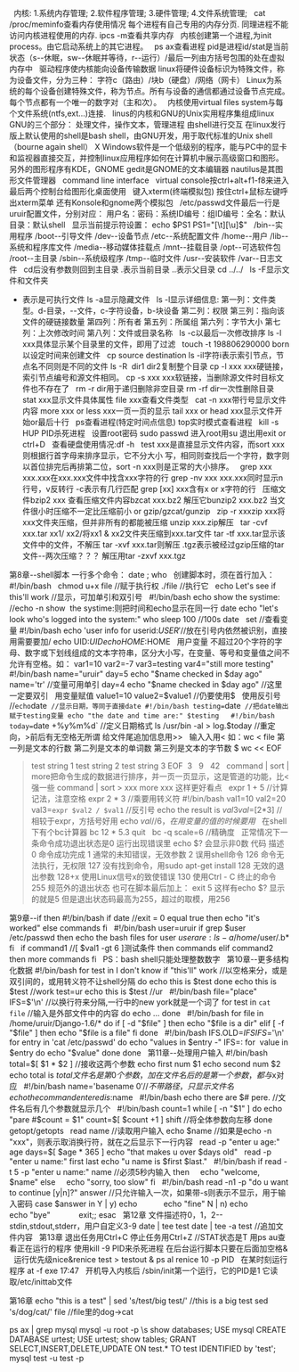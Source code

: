 
 
内核:
1.系统内存管理;
2.软件程序管理;
3.硬件管理;
4.文件系统管理;
 
cat /proc/meminfo查看内存使用情况
每个进程有自己专用的内存分页.
同理进程不能访问内核进程使用的内存.
ipcs -m查看共享内存
 
内核创建第一个进程,为init process。由它启动系统上的其它进程。
 
ps ax查看进程
pid是进程id/stat是当前状态（s--休眠，sw--休眠并等待，r--运行）/最后一列由方括号包围的处在虚拟内存中
 
驱动程序使内核能向设备传输数据
linux将硬件设备标识为特殊文件，称为设备文件，分为三种：
字符c（路由）/块b（硬盘）/网络（网卡）
Linux为系统的每个设备创建特殊文件，称为节点。所有与设备的通信都通过设备节点完成。每个节点都有一个唯一的数字对（主和次）。
 
内核使用virtual files system与每个文件系统(ntfs,ext…)连接.
 
linus的内核和GNU的Unix实用程序集组成linux
GNU的三个部分：
处理文件，操作文本，管理进程
由shell进行交互
在linux发行版上默认使用的shell是bash shell，由GNU开发，用于取代标准的Unix shell（bourne again shell）
X Windows软件是一个低级别的程序，能与PC中的显卡和监视器直接交互，并控制linux应用程序如何在计算机中展示高级窗口和图形。
另外的图形程序有KDE，GNOME
gedit是GNOME的文本编辑器
nautilus是其图形文件管理器
 
command line interface
 
virtual console按ctrl+alt+f1-f8来进入
最后两个控制台给图形化桌面使用
 
键入xterm(终端模拟包)
按住ctrl+鼠标左键呼出xterm菜单
还有Konsole和gnome两个模拟包
 
/etc/passwd文件最后一行是uruir配置文件，分别对应：
用户名：密码：系统ID编号：组ID编号：全名：默认目录：默认shell
 
显示当前提示符设置：
echo $PS1
PS1="[\t][\u]\$"
 
/bin--实用程序
/boot--引导文件
/dev--设备节点
/etc--系统配置文件
/home--用户
/lib--系统和程序库文件
/media--移动媒体挂载点
/mnt--挂载目录
/opt--可选软件包
/root--主目录
/sbin--系统级程序
/tmp--临时文件
/usr--安装软件
/var--日志文件
 
cd后没有参数则回到主目录
.表示当前目录
..表示父目录
cd ../../
 
ls -F显示文件和文件夹
* 表示是可执行文件
ls -a显示隐藏文件
 
ls -l显示详细信息:
第一列：文件类型。d-目录，--文件，c-字符设备，b-块设备
第二列：权限
第三列：指向该文件的硬链接数量
第四列：所有者
第五列：所属组
第六列：字节大小
第七列：上次修改时间
第八列：文件或目录名称
 
ls -c以最后一次修改排序
ls -l xxx具体显示某个目录里的文件，即用了过滤
 
touch -t 198806290000 born以设定时间来创建文件
 
cp source destination
ls -il字符i表示索引节点，节点名不同则是不同的文件
ls -R  dir1 dir2复制整个目录
cp -l xxx xxx硬链接，索引节点编号和源文件相同。
cp -s xxx xxx软链接，当删除源文件时目标文件也不存在了
 
rm -r dir用于递归删除非空目录
rm -rf dir一次性删除目录
 
stat xxx显示文件具体属性
file xxx查看文件类型
 
cat -n xxx带行号显示文件内容
more xxx or less xxx一页一页的显示
tail xxx or head xxx显示文件开始or最后十行
 
ps查看进程(特定时间点信息)
top实时模式查看进程
 
kill -s HUP PID杀死进程
 
设置root密码
sudo passwd
进入root用su
退出用exit or ctrl+D
 
查看硬盘使用情况:df -h
 
test xxx是直接显示文件内容，而sort xxx则根据行首字母来排序显示，它不分大小 写，相同则查找后一个字符，数字则以首位排完后再排第二位，sort -n xxx则是正常的大小排序。
 
grep xxx xxx.xxx在xxx.xxx文件中找含xxx字符的行
grep -nv xxx xxx.xxx同时显示n行号，v反转行
-c表示有几行匹配
grep [xx] xxx含有x or x字符的行
 
压缩文件bzip2 xxx
查看压缩文件内容bzcat xxx.bz2
解压它bunzip2 xxx.bz2
当文件很小时压缩不一定比压缩前小
or
gzip/gzcat/gunzip
 
zip -r xxxzip xxx将xxx文件夹压缩，但并非所有的都能被压缩
unzip xxx.zip解压
 
tar -cvf xxx.tar xx1/ xx2/将xx1 & xx2文件夹压缩到xxx.tar文件
tar -tf xxx.tar显示该文件中的文件，不解压
tar -xvf xxx.tar则解压
.tgz表示被经过gzip压缩的tar文件--两次压缩？？？
解压用tar -zxvf xxx.tgz

第8章--shell脚本
一行多个命令：
date ; who
 
创建脚本时，须在首行加入：
#!/bin/bash
 
chmod u+x file
//赋于执行权
./file
//执行它
 
echo Let's see if this'll work
//显示，可加单引和双引号
 
#!/bin/bash
echo show the systime:
//echo -n show  the systime:则把时间和echo显示在同一行
date
echo "let's look who's logged into the system:"
who
sleep 100
//100s
date
 
set
//查看变量
#!/bin/bash
echo 'user info for userid:$USER'
//$放在引号内依然被识别，直接用需要要加/
echo UID:$UID
echo HOME:$HOME
 
用户变量
不超过20个字符的字母、数字或下划线组成的文本字符串，区分大小写，在变量、等号和变量值之间不允许有空格。如：
var1=10
var2=-7
var3=testing
var4="still more testing"
 
#!/bin/bash
name="uruir"
day=5
echo "$name checked in $day ago"
name='tr'
//变量可用单引
day=4
echo "$name checked in $day ago"
//这里一定要双引
 
用变量赋值
value1=10
value2=$value1
//仍要使用$
 
使用反引号
//`
echo `date`
//显示日期，等同于直接date
#!/bin/bash
testing=`date`
//把date输出赋于testing变量
echo "the date and time are:" $testing
 
#!/bin/bash
today=`date +%y%m%d`
//定义日期格式
ls /usr/bin -al > log.$today
//重定向，>前后有无空格无所谓
给文件尾追加信息用>>
 
输入入用<
如：wc < file
第一列是文本的行数
第二列是文本的单词数
第三列是文本的字节数
$ wc << EOF
> test string 1
> test string 2
> test string 3
> EOF
 3   9   42
 
command | sort | more把命令生成的数据进行排序，并一页一页显示，这是管道的功能，比<强一些
command | sort > xxx
more xxx
这样更好看点
 
expr 1 + 5
//计算记法，注意空格
expr 2 \* 3
//乘要用转义符
#!/bin/bash
val1=10
val2=20
val3=`expr $val2 / $val1`
//反引号
echo the result is $val3
 
val=$[2*3]
//相较于expr，方括号好用
echo $val
//6，在用变量的值的时候要用$
 
在shell下有个bc计算器
bc
12 * 5.3
quit
 
bc -q
scale=6
//精确度
 
正常情况下一条命令成功退出状态是0
运行出现错误里
echo $?
会显示非0数
代码
描述
0
命令成功完成
1
通常的未知错误，无效参数
2
误用shell命令
126
命令无法执行，无权限
127
没有找到命令，用sudo apt-get install
128
无效的退出参数
128+x
使用Linux信号x的致使错误
130
使用Ctrl - C 终止的命令
255
规范外的退出状态
也可在脚本最后加上：
exit 5
这样有echo $?
显示的就是5
但是退出状态码最高为255，超过的取模，用256

第9章--if then
#!/bin/bash
if date
//exit = 0 equal true
then
echo "it's worked"
else
commands
fi
 
#!/bin/bash
user=uruir
if grep $user /etc/passwd
then
echo the bash files for user $user are:
ls -a /home/$user/.b*
fi
 
if command1
//[ $val1 -gt 6 ]测试条件
then
commands
elif command2
then
more commands
fi
 
PS：bash shell只能处理整数数字
 
第10章--更多结构化数据
#!/bin/bash
for test in I don\'t know if "this'll" work
//以空格来分，或是双引间的，或用转义符不让shell分隔
do
echo this is $test
done
echo this is $test
//work
test=ur
echo this is $test
//ur
 
#!/bin/bash
file="place"
IFS=$'\n'
//以换行符来分隔,一行中的new york就是一个词了
for test in `cat file`
//输入是外部文件中的内容
do
echo …
done
 
#!/bin/bash
for file in /home/uruir/Django-1.6/*
do
if [ -d "$file" ]
then
echo "$file is a dir"
elif [ -f "$file" ]
then
echo "$file is a file"
fi
done
 
#!/bin/bash
IFS.OLD=$IFS
IFS=$'\n'
for entry in 'cat /etc/passwd'
do
echo "values in $entry -"
IFS=:
for  value in $entry
do
echo "$value"
done
done
 
第11章--处理用户输入
#!/bin/bash
total=$[ $1 * $2 ]
//接收这两个参数
echo first num $1
echo second num $2
echo total is $total
文件名是第0个参数，加在文件名后的是第一个参数，都与$x对应
 
#!/bin/bash
name='basename $0'
//不带路径，只显示文件名
echo the command entered is:$name
 
#!/bin/bash
echo there are $# pere.
//文件名后有几个参数就显示几个
 
#!/bin/bash
count=1
while [ -n "$1" ]
do
echo "pare #$count = $1"
count=$[ $count +1 ]
shift
//将全体参数向左移
done
 
getopt/getopts
 
read name
//读取用户输入
echo $name
//如果是echo -n "xxx"，则表示取消换行符，就在之后显示下一行内容
 
read -p "enter u age:" age
days=$[ $age * 365 ]
echo "that makes u over $days old"
 
read -p "enter u name:" first last
echo "u name is $first $last."
 
#!/bin/bash
if read -t 5 -p "enter u name:" name
//必须5秒内输入
then
    echo "welcome, $name"
else
    echo "sorry, too slow"
fi
 
#!/bin/bash
read -n1 -p "do u want to continue [y|n]?" answer
//只允许输入一次，如果带-s则表示不显示，用于输入密码
case $answer in
Y | y) echo
           echo "fine"
N | n) echo
            echo "bye"
            exit;;
esac
 
第12章
文件描述符0，1，2--stdin,stdout,stderr，用户自定义3-9
date | tee test
date | tee -a test
//追加文件内容
 
第13章
退出任务用Ctrl+C
停止任务用Ctrl+Z
//STAT状态是T
用ps au查看正在运行的程序
使用kill -9 PID来杀死进程
在后台运行脚本只要在后面加空格&
 
运行优先级nice&renice
test > testout &
ps al
renice 10 -p PID
 
在某时刻运行程序
at -f exe 17:47
 
开机导入内核后
/sbin/init第一个运行，它的PID是1
它读取/etc/inittab文件

第16章
echo "this is a test" | sed 's/test/big test/'
//this is a big test
sed 's/dog/cat/' file
//file里的dog->cat

ps ax | grep mysql
mysql -u root -p
\s
show databases;
USE mysql
CREATE DATABASE urtest;
USE urtest;
show tables;
GRANT SELECT,INSERT,DELETE,UPDATE ON test.* TO test IDENTIFIED by 'test';
mysql test -u test -p

 
 

 
 
 
 
 
 
